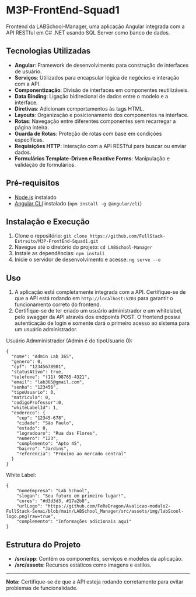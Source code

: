# M3P-FrontEnd-Squad1

Frontend da LABSchool-Manager, uma aplicação Angular integrada com a API RESTful em C# .NET usando SQL Server como banco de dados.

## Tecnologias Utilizadas

- **Angular**: Framework de desenvolvimento para construção de interfaces de usuário.
- **Serviços**: Utilizados para encapsular lógica de negócios e interação com a API.
- **Componentização**: Divisão de interfaces em componentes reutilizáveis.
- **Data Binding**: Ligação bidirecional de dados entre o modelo e a interface.
- **Diretivas**: Adicionam comportamentos às tags HTML.
- **Layouts**: Organização e posicionamento dos componentes na interface.
- **Rotas**: Navegação entre diferentes componentes sem recarregar a página inteira.
- **Guarda de Rotas**: Proteção de rotas com base em condições específicas.
- **Requisições HTTP**: Interação com a API RESTful para buscar ou enviar dados.
- **Formulários Template-Driven e Reactive Forms**: Manipulação e validação de formulários.

## Pré-requisitos

- [Node.js](https://nodejs.org/en/download/) instalado
- [Angular CLI](https://angular.io/cli) instalado (`npm install -g @angular/cli`)

## Instalação e Execução

1. Clone o repositório: `git clone https://github.com/FullStack-Estreito/M3P-FrontEnd-Squad1.git`
2. Navegue até o diretório do projeto: `cd LABSchool-Manager`
3. Instale as dependências: `npm install`
4. Inicie o servidor de desenvolvimento e acesse: `ng serve --o`

## Uso

1. A aplicação está completamente integrada com a API. Certifique-se de que a API está rodando em `http://localhost:5203` para garantir o funcionamento correto do frontend.
2. Certifique-se de ter criado um usuário administrador e um whitelabel, pelo swagger da API através dos endpoints POST. O frontend possui autenticação de login e somente dará o primeiro acesso ao sistema para um usuário administrador. 

Usuário Admministrador (Admin é do tipoUsuario 0):
```
{
  "nome": "Admin Lab 365",
  "genero": 0,
  "cpf": "12345678901",
  "statusAtivo": true,
  "telefone": "(11) 98765-4321",
  "email": "lab365@gmail.com",
  "senha": "123456",
  "tipoUsuario": 0,
  "matricula": 0,
  "codigoProfessor":0,
  "whiteLabelId": 1,
  "endereco": {
    "cep": "12345-678",
    "cidade": "São Paulo",
    "estado": 0,
    "logradouro": "Rua das Flores",
    "numero": "123",
    "complemento": "Apto 45",
    "bairro": "Jardins",
    "referencia": "Próximo ao mercado central"
  }
}
````

White Label:
```
{
    "nomeEmpresa": "Lab School",
    "slogan": "Seu futuro em primeiro lugar!",
    "cores": "#d3d3d3, #17a2b8",
    "urlLogo": "https://github.com/FeReDragon/Avalicao-modulo2-FullStack-Senai/blob/main/LABSchool_Manager/src/assets/img/labScool-logo.png?raw=true",
    "complemento": "Informações adicionais aqui"
}
```
## Estrutura do Projeto

- **/src/app**: Contém os componentes, serviços e modelos da aplicação.
- **/src/assets**: Recursos estáticos como imagens e estilos.

---

**Nota:** Certifique-se de que a API esteja rodando corretamente para evitar problemas de funcionalidade.

